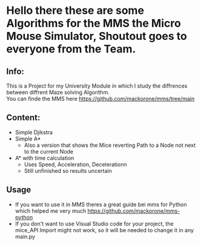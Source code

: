 # Hello there these are some Algorithms for the MMS the Micro Mouse Simulator, Shoutout goes to everyone from the Team.  
## Info:  
This is a Project for my University Module in which I study the diffrences between diffrent Maze solving Algorithm.   
You can finde the MMS here https://github.com/mackorone/mms/tree/main
## Content:  
- Simple Djikstra  
- Simple A*  
    - Also a version that shows the Mice reverting Path to a Node not next to the current Node
- A* with time calculation  
    - Uses Speed, Acceleration, Decelerationn  
    - Still unfinished so results uncertain  
## Usage    
- If you want to use it in MMS theres a great guide bei mms for Python which helped me very much https://github.com/mackorone/mms-python  
- If you don't want to use Visual Studio code for your project, the mice_API Import might not work, so it will be needed to change it in any main.py
